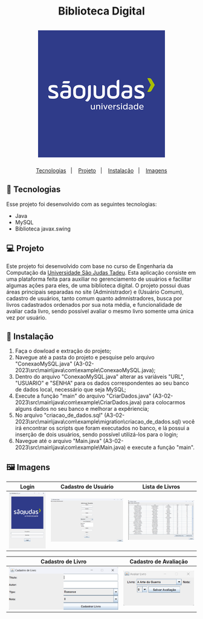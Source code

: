 <h1 align="center">
Biblioteca Digital<br/><br/>
<img src="https://raw.githubusercontent.com/Leonardo-almd/A3-02-2023/main/src/main/assets/c_1.png"/> 
</h1>


<p align="center">
  <a href="#Tecnologias">Tecnologias</a>&nbsp;&nbsp;&nbsp;|&nbsp;&nbsp;&nbsp;
   <a href="#Projeto">Projeto</a>&nbsp;&nbsp;&nbsp;|&nbsp;&nbsp;&nbsp;
  <a href="#Instalação">Instalação</a>&nbsp;&nbsp;&nbsp;|&nbsp;&nbsp;&nbsp;
  <a href="#Imagens">Imagens</a>
</p>

<a id="Tecnologias"></a>
## 🚀 Tecnologias 

Esse projeto foi desenvolvido com as seguintes tecnologias:

- Java
- MySQL
- Biblioteca javax.swing

<a id="Projeto"></a>
## 💻 Projeto
  Este projeto foi desenvolvido com base no curso de Engenharia da Computação da [Universidade São Judas Tadeu](https://www.usjt.br). Esta aplicação consiste em uma plataforma feita para auxiliar no gerenciamento de usuários e facilitar algumas ações para eles, de uma biblioteca digital. O projeto possui duas áreas principais separadas no site (Administrador) e (Usuário Comum), cadastro de usuários, tanto comum quanto admnistradores, busca por livros cadastrados ordenados por sua nota média, e funcionalidade de avaliar cada livro, sendo possível avaliar o mesmo livro somente uma única vez por usuário.

  
<a id="Instalação"></a>
## 🥷 Instalação

1. Faça o dowload e extração do projeto;
2. Navegue até a pasta do projeto e pesquise pelo arquivo "ConexaoMySQL.java" (A3-02-2023\src\main\java\com\example\ConexaoMySQL.java);
3. Dentro do arquivo "ConexaoMySQL.java" alterar as variáveis "URL", "USUARIO" e "SENHA" para os dados correspondentes ao seu banco de dados local, necessário que seja MySQL;
4. Execute a função "main" do arquivo "CriarDados.java" (A3-02-2023\src\main\java\com\example\CriarDados.java) para colocarmos alguns dados no seu banco e melhorar a expêriencia;
5. No arquivo "criacao_de_dados.sql" (A3-02-2023\src\main\java\com\example\migration\criacao_de_dados.sql) você irá encontrar os scripts que foram executados no banco, e lá possui a inserção de dois usuários, sendo possível utilizá-los para o login;
6. Navegue até o arquivo "Main.java" (A3-02-2023\src\main\java\com\example\Main.java) e execute a função "main".

<a id="Imagens"></a>
## 🖼️ Imagens

| Login  | Cadastro de Usuário | Lista de Livros | 
|---|---|---|
| ![Login](https://raw.githubusercontent.com/Leonardo-almd/A3-02-2023/main/src/main/assets/login.png) | ![Cadastro de Usuário](https://raw.githubusercontent.com/Leonardo-almd/A3-02-2023/main/src/main/assets/cadastro_usuario.png) | ![Lista de Livros](https://raw.githubusercontent.com/Leonardo-almd/A3-02-2023/main/src/main/assets/lista.png) | 

| Cadastro de Livro  | Cadastro de Avaliação |  
|---|---|
| ![Cadastro de Livro](https://raw.githubusercontent.com/Leonardo-almd/A3-02-2023/main/src/main/assets/cadastro_livro.png) | ![Cadastro de Avaliação](https://raw.githubusercontent.com/Leonardo-almd/A3-02-2023/main/src/main/assets/cadastro_avaliação.png) |  

